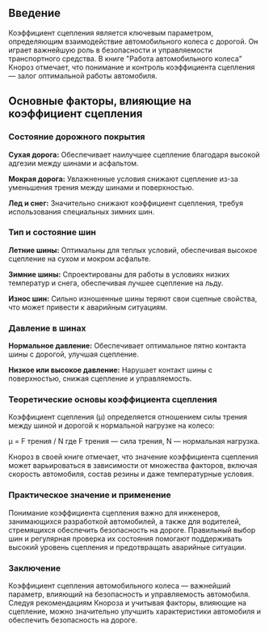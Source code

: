 ## Введение

Коэффициент сцепления является ключевым параметром, определяющим 
взаимодействие автомобильного колеса с дорогой. Он играет важнейшую роль в 
безопасности и управляемости транспортного средства. В книге 
"Работа автомобильного колеса" Кнороз отмечает, что понимание и контроль 
коэффициента сцепления — залог оптимальной работы автомобиля.

## **Основные факторы, влияющие на коэффициент сцепления**

### **Состояние дорожного покрытия**

**Сухая дорога:** 
Обеспечивает наилучшее сцепление благодаря высокой адгезии между шинами и 
асфальтом.

**Мокрая дорога:** 
Увлажненные условия снижают сцепление из-за уменьшения трения между шинами 
и поверхностью.

**Лед и снег:** 
Значительно снижают коэффициент сцепления, требуя использования специальных 
зимних шин.

### Тип и состояние шин

**Летние шины:** 
Оптимальны для теплых условий, обеспечивая высокое сцепление на сухом и 
мокром асфальте.

**Зимние шины:** 
Спроектированы для работы в условиях низких температур и снега, обеспечивая 
лучшее сцепление на льду.

**Износ шин:** 
Сильно изношенные шины теряют свои сцепные свойства, что может привести к 
аварийным ситуациям.

### Давление в шинах

**Нормальное давление:** 
Обеспечивает оптимальное пятно контакта шины с дорогой, улучшая сцепление.

**Низкое или высокое давление:** 
Нарушает контакт шины с поверхностью, снижая сцепление и управляемость.

### Теоретические основы коэффициента сцепления

Коэффициент сцепления (μ) определяется отношением силы трения между шиной и 
дорогой к нормальной нагрузке на колесо:

μ = F трения / N
где F трения — сила трения, 
N — нормальная нагрузка.

Кнороз в своей книге отмечает, что значение коэффициента сцепления может 
варьироваться в зависимости от множества факторов, включая скорость 
автомобиля, состав резины и даже температурные условия.

### Практическое значение и применение

Понимание коэффициента сцепления важно для инженеров, занимающихся 
разработкой автомобилей, а также для водителей, стремящихся обеспечить 
безопасность на дороге. Правильный выбор шин и регулярная проверка их 
состояния помогают поддерживать высокий уровень сцепления и предотвращать 
аварийные ситуации.

### Заключение

Коэффициент сцепления автомобильного колеса — важнейший параметр, влияющий 
на безопасность и управляемость автомобиля. Следуя рекомендациям Кнороза и 
учитывая факторы, влияющие на сцепление, можно значительно улучшить 
характеристики автомобиля и обеспечить безопасность на дороге.
